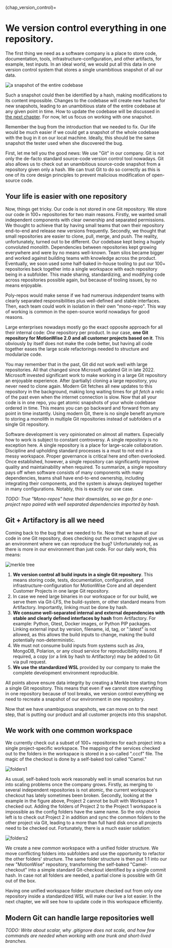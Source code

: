 (chap_version_control)=
# We version control everything in one repository.

The first thing we need as a software company is a place to store code, documentation, tools, infrastructure-configuration, and other artifacts, for example, test inputs. In an ideal world, we would put all this data in one version control system that stores a single unambitious snapshot of all our data. 

![a snapshot of the entire codebase](img/2/snapshot.png)

Such a snapshot could then be identified by a hash, making modifications to its content impossible. Changes to the codebase will create new hashes for new snapshots, leading to an unambitious state of the entire codebase at any given point in time. How to update the codebase will be discussed in [the next chapter](develop_at_head). For now, let us focus on working with one snapshot. 

Remember the bug from the introduction that we needed to fix. Our life would be much easier if we could get a snapshot of the whole codebase with the bug in it on our local machine. Ideally, this should be the same snapshot the tester used when she discovered the bug. 

First, let me tell you the good news: We use "Git" in our company. Git is not only the de-facto standard source-code version control tool nowadays. Git also allows us to check out an unambitious source-code snapshot from a repository given only a hash. We can trust Git to do so correctly as this is one of its core design principles to prevent malicious modification of open-source code. 

## Your life is easier with one repository

Now, things get tricky. Our code is not stored in one Git repository. We store our code in 100+ repositories for two main reasons. Firstly, we wanted small independent components with clear ownership and separated permissions. We thought to achieve that by having small teams that own their repository end-to-end and release new versions frequently. Secondly, we thought that small repositories are easier to clone, pull, merge, and push. The reality, unfortunately, turned out to be different. Our codebase kept being a hugely convoluted monolith. Dependencies between repositories kept growing everywhere and were by no means well-known. Team silos became bigger and worked against building teams with knowledge across the product. Eventually, we soon used some half-baked in-house tooling to put our 100+ repositories back together into a single workspace with each repository being in a subfolder. This made sharing, standardizing, and modifying code across repositories possible again, but because of tooling issues, by no means enjoyable.

Poly-repos would make sense if we had numerous _independent_ teams with clearly separated responsibilities plus well-defined and stable interfaces. Then, each team could work in isolation in their own "mono-repo". This way of working is common in the open-source world nowadays for good reasons. 

Large enterprises nowadays mostly go the exact opposite approach for all their internal code: _One_ repository per product. In our case, **one Git repository for MotionWise 2.0 and all customer projects based on it**. This obviously by itself does not make the code better, but having all code together eases the large scale refactorings needed to structure and modularize code. 

You may remember that in the past, Git did not work well with large repositories. All that changed since Microsoft updated Git in late 2022. Microsoft invested significant work to make working in a large Git repository an enjoyable experience. After (partially) cloning a large repository, you never need to clone again. Modern Git fetches all new updates to this repository in the background, making long waiting times for _git fetch_ a relic of the past even when the internet connection is slow. Now that all your code is in one repo, you get atomic snapshots of your whole codebase ordered in time. This means you can go backward and forward from any point in time instantly. Using modern Git, there is no single benefit anymore to storing a monolith in multiple Git repositories instead of subfolders of a single Git repository.

Software development is very opinionated on almost all matters. Especially how to work is subject to constant controversy. A single repository is no exception here. A single repository is a place for large-scale collaboration. Discipline and upholding standard processes is a must to not end in a messy workspace. Proper governance is critical here and often overlooked. Once established, however, a single repository can significantly improve quality and maintainability when required. To summarize, a single repository pays off when software consists of many components with many dependencies, teams shall have end-to-end ownership, including integrating their components, and the system is always deployed together in many configurations. Notably, this is exactly our use case. 

_TODO: True "Mono-repos" have their downsides, so we go for a one-project repo paired with well separated dependencies imported by hash._

## Git + Artifactory is all we need

Coming back to the bug that we needed to fix. Now that we have all our code in one Git repository, does checking out the correct snapshot give us an environment where we can reproduce the bug? Unfortunately not, as there is more in our environment than just code. For our daily work, this means:

![merkle tree](img/2/merkle.png)

1. **We version control all build inputs in a single Git repository**. This means storing code, tests, documentation, configuration, and infrastructure-configuration for MotionWise Core and all dependent Customer Projects in one large Git repository.
2. In case we need large binaries in our workspace or for our build, we serve them via Git-LFS, the build-system, or other standard means from Artifactory. Importantly, linking must be done by hash. 
3. **We consume well-separated internal and external dependencies with stable and clearly defined interfaces by hash** from Artifactory. For example: Python, Gtest, Docker images, or Python PIP packages. Linking external input by version, filename, id, tag, or ":latest" is not allowed, as this allows the build inputs to change, making the build potentially non-deterministic. 
4. We must not consume build inputs from systems such as Jira, MongoDB, Polarion, or any cloud service for reproducibility reasons. If required, a copy (or a link by hash to Artifactory) may be added to Git via pull request.
5. **We use the standardized WSL** provided by our company to make the complete development environment reproducible.

All points above ensure data integrity by creating a Merkle tree starting from a single Git repository. This means that even if we cannot store everything in one repository because of tool breaks, we version control everything we need to recreate a snapshot of our environment in one repository.

Now that we have unambiguous snapshots, we can move on to the next step, that is putting our product and all customer projects into this snapshot.

## We work with one common workspace

We currently check out a subset of 100+ repositories for each project into a single project-specific workspace. The mapping of the services checked out to the folders in the workspace is stored in a so-called ".cccf" file. The magic of the checkout is done by a self-baked tool called "Camel."

![folders1](img/2/folders.png)

As usual, self-baked tools work reasonably well in small scenarios but run into scaling problems once the company grows. Firstly, as merging to several independent repositories is not atomic, the current workspace's checkout has lately sometimes been broken. Secondly, looking at the example in the figure above, Project 2 cannot be built with Workspace 1 checked out. Adding the folders of Project 2 to the Project 1 workspace is impossible as the config folders have the same name. So the only choice left is to check out Project 2 in addition and sync the common folders to the other project via Git, leading to a more than full hard disk once all projects need to be checked out. Fortunately, there is a much easier solution:

![folders2](img/2/folders2.png)

We create a new _common_ workspace with a unified folder structure. We move conflicting folders into subfolders and use the opportunity to refactor the other folders' structure. The same folder structure is then put 1:1 into our new "MotionWise" repository, transforming the self-baked "Camel-checkout" into a simple standard Git-checkout identified by a single commit hash. In case not all folders are needed, a partial clone is possible with Git out of the box. 

Having one unified workspace folder structure checked out from only one repository inside a standardized WSL will make our live a lot easier. In the next chapter, we will see how to update code in this workspace efficiently. 

## Modern Git can handle large repositories well

_TODO: Write about scalar, why .gitignore does not scale, and how few commands are needed when working with one trunk and short-lived branches._
